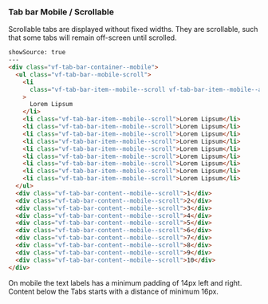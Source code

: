 ### Tab bar Mobile / Scrollable

Scrollable tabs are displayed without fixed widths. They are scrollable, such that some tabs will remain off-screen until scrolled.

```html
showSource: true
---
<div class="vf-tab-bar-container--mobile">
  <ul class="vf-tab-bar--mobile-scroll">
    <li
      class="vf-tab-bar-item--mobile--scroll vf-tab-bar-item--mobile--active"
    >
      Lorem Lipsum
    </li>
    <li class="vf-tab-bar-item--mobile--scroll">Lorem Lipsum</li>
    <li class="vf-tab-bar-item--mobile--scroll">Lorem Lipsum</li>
    <li class="vf-tab-bar-item--mobile--scroll">Lorem Lipsum</li>
    <li class="vf-tab-bar-item--mobile--scroll">Lorem Lipsum</li>
    <li class="vf-tab-bar-item--mobile--scroll">Lorem Lipsum</li>
    <li class="vf-tab-bar-item--mobile--scroll">Lorem Lipsum</li>
    <li class="vf-tab-bar-item--mobile--scroll">Lorem Lipsum</li>
    <li class="vf-tab-bar-item--mobile--scroll">Lorem Lipsum</li>
    <li class="vf-tab-bar-item--mobile--scroll">Lorem Lipsum</li>
  </ul>
  <div class="vf-tab-bar-content--mobile--scroll">1</div>
  <div class="vf-tab-bar-content--mobile--scroll">2</div>
  <div class="vf-tab-bar-content--mobile--scroll">3</div>
  <div class="vf-tab-bar-content--mobile--scroll">4</div>
  <div class="vf-tab-bar-content--mobile--scroll">5</div>
  <div class="vf-tab-bar-content--mobile--scroll">6</div>
  <div class="vf-tab-bar-content--mobile--scroll">7</div>
  <div class="vf-tab-bar-content--mobile--scroll">8</div>
  <div class="vf-tab-bar-content--mobile--scroll">9</div>
  <div class="vf-tab-bar-content--mobile--scroll">10</div>
</div>
```


On mobile the text labels has a minimum padding of 14px left and right. Content below the Tabs starts with a distance of minimum 16px.
